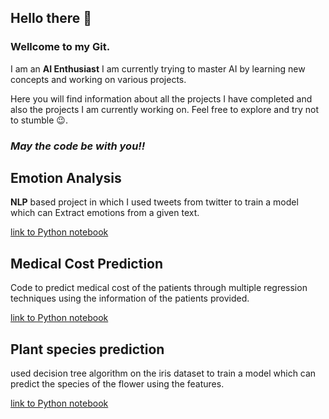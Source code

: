 ## Hello there 👋
### Wellcome to my Git.

I am an **AI Enthusiast** I am currently trying to master AI by learning new concepts and working on various projects.

Here you will find information about all the projects I have completed and also the projects I am currently working on.
Feel free to explore and try not to stumble :wink:.

### ***May the code be with you!!***


## Emotion Analysis
**NLP** based project in which I used tweets from twitter to train a model which can Extract emotions from a given text.

[link to Python notebook](/../emotion-analysis/emotion_analysis.ipynb)

## Medical Cost Prediction
Code to predict medical cost of the patients through multiple regression techniques using the information of the patients provided.

[link to Python notebook](/../Medical-Cost-Prediction/Medical_Cost_Prediction.ipynb)

## Plant species prediction
used decision tree algorithm on the iris dataset to train a model which can predict the species of the flower using the features.

[link to Python notebook](https://github.com/sanjotsingh10/Plant-species-Prediction/blob/main/Prediction%20using%20Decision%20Tree%20%20Algorithm.ipynb)
